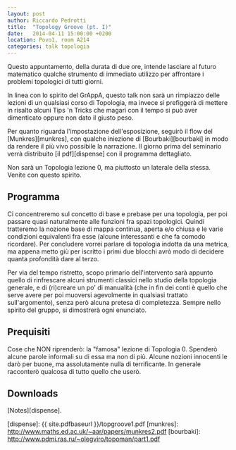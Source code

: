 ```yaml
---
layout: post
author: Riccardo Pedrotti
title:  "Topology Groove (pt. I)"
date:   2014-04-11 15:00:00 +0200
location: Povo1, room A214
categories: talk topologia
---
```



Questo appuntamento, della durata di due ore, intende lasciare al futuro
matematico qualche strumento di immediato utilizzo per affrontare i problemi
topologici di tutti giorni.

In linea con lo spirito del GrAppA, questo talk non sarà un rimpiazzo delle
lezioni di un qualsiasi corso di Topologia, ma invece si prefiggerà di mettere
in risalto alcuni Tips 'n Tricks che magari con il tempo si può aver dimenticato
oppure non dato il giusto peso.

Per quanto riguarda l'impostazione dell'esposizione, seguirò il flow del
[Munkres][munkres], con qualche iniezione di [Bourbaki][bourbaki] in modo da
rendere il più vivo possibile la narrazione. Il giorno prima del seminario verrà
distribuito [il pdf][dispense] con il programma dettagliato.

Non sarà un Topologia lezione 0, ma piuttosto un laterale della stessa. Venite
con questo spirito.

Programma
---------

Ci concentreremo sul concetto di base e prebase per una topologia, per poi
passare quasi naturalmente alle funzioni fra spazi topologici. Quindi tratteremo
la nozione base di mappa continua, aperta e/o chiusa e le varie condizioni
equivalenti fra esse (alcune interessanti e che fa comodo ricordare). Per
concludere vorrei parlare di topologia indotta da una metrica, ma appena metto
giù per iscritto i primi due blocchi avrò modo di decidere quanta profondità
dare al terzo.

Per via del tempo ristretto, scopo primario dell'intervento sarà appunto quello
di rinfrescare alcuni strumenti classici nello studio della topologia generale,
e di (ri)creare un po' di manualità (che in fin dei conti è quello che serve avere
per poi muoversi agevolmente in qualsiasi trattato sull'argomento), senza però
alcuna pretesa di completezza. Sempre nello
spirito del gruppo, si dimostrerà ogni enunciato.


Prequisiti
----------

Cose che NON riprenderò: la "famosa" lezione di Topologia 0. Spenderò alcune
parole informali su di essa ma non di più.
Alcune nozioni innocenti le darò per buone, ma assolutamente nulla di
terrificante. In generale racconterò qualcosa di tutto quello
che userò.

Downloads
---------

[Notes][dispense].

[dispense]:       {{ site.pdfbaseurl }}/topgroove1.pdf
[munkres]:        http://www.maths.ed.ac.uk/~aar/papers/munkres2.pdf
[bourbaki]:       http://www.pdmi.ras.ru/~olegviro/topoman/part1.pdf